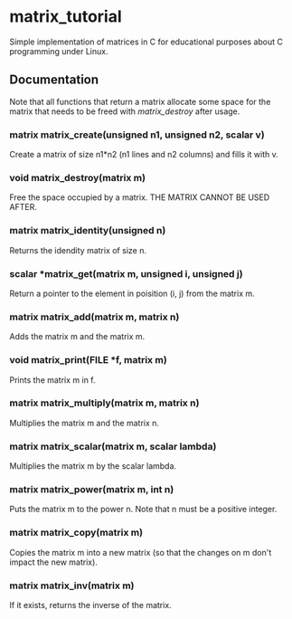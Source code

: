 # matrix_tutorial
Simple implementation of matrices in C for educational purposes about C programming under Linux.

## Documentation
Note that all functions that return a matrix allocate some space for the matrix that needs to be freed with *matrix_destroy* after usage.

### matrix matrix_create(unsigned n1, unsigned n2, scalar v)
Create a matrix of size n1*n2 (n1 lines and n2 columns) and fills it with v.

### void matrix_destroy(matrix m)
Free the space occupied by a matrix. THE MATRIX CANNOT BE USED AFTER.

### matrix matrix_identity(unsigned n)
Returns the idendity matrix of size n.

### scalar *matrix_get(matrix m, unsigned i, unsigned j)
Return a pointer to the element in poisition (i, j) from the matrix m.

### matrix matrix_add(matrix m, matrix n)
Adds the matrix m and the matrix m.

### void matrix_print(FILE *f, matrix m)
Prints the matrix m in f.

### matrix matrix_multiply(matrix m, matrix n)
Multiplies the matrix m and the matrix n.

### matrix matrix_scalar(matrix m, scalar lambda)
Multiplies the matrix m by the scalar lambda.

### matrix matrix_power(matrix m, int n)
Puts the matrix m to the power n. Note that n must be a positive integer.

### matrix matrix_copy(matrix m)
Copies the matrix m into a new matrix (so that the changes on m don't impact the new matrix).

### matrix matrix_inv(matrix m)
If it exists, returns the inverse of the matrix.